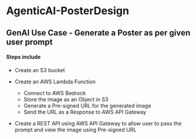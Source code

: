 # AgenticAI-PosterDesign

## GenAI Use Case - Generate a Poster as per given user prompt

#### Steps include
- Create an S3 bucket
  
- Create an AWS Lambda Function
  - Connect to AWS Bedrock
  - Store the image as an Object in S3
  - Generate a Pre-signed URL for the generated image
  - Send the URL as a Response to AWS API Gateway
    
- Create a REST API using AWS API Gateway to allow user to pass the prompt and view the image using Pre-signed URL


